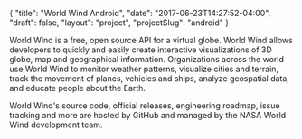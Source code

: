 {
    "title": "World Wind Android",
    "date": "2017-06-23T14:27:52-04:00",
    "draft": false,
    "layout": "project",
    "projectSlug": "android"
}

World Wind is a free, open source API for a virtual globe. World Wind allows developers to quickly and easily create interactive visualizations of 3D globe, map and geographical information. Organizations across the world use World Wind to monitor weather patterns, visualize cities and terrain, track the movement of planes, vehicles and ships, analyze geospatial data, and educate people about the Earth.

World Wind's source code, official releases, engineering roadmap, issue tracking and more are hosted by GitHub and managed by the NASA World Wind development team.